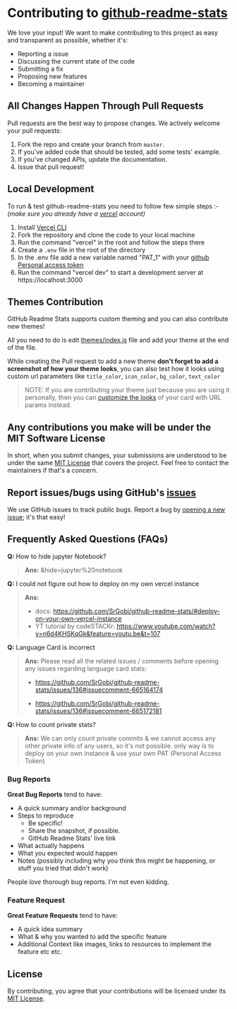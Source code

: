# Contributing to [github-readme-stats](https://github.com/SrGobi/github-readme-stats)

We love your input! We want to make contributing to this project as easy and transparent as possible, whether it's:

- Reporting a issue
- Discussing the current state of the code
- Submitting a fix
- Proposing new features
- Becoming a maintainer

## All Changes Happen Through Pull Requests

Pull requests are the best way to propose changes. We actively welcome your pull requests:

1. Fork the repo and create your branch from `master`.
1. If you've added code that should be tested, add some tests' example.
1. If you've changed APIs, update the documentation.
1. Issue that pull request!

## Local Development

To run & test github-readme-stats you need to follow few simple steps :-
_(make sure you already have a [vercel](https://vercel.com/) account)_

1. Install [Vercel CLI](https://vercel.com/download)
1. Fork the repository and clone the code to your local machine
1. Run the command "vercel" in the root and follow the steps there
1. Create a `.env` file in the root of the directory
1. In the .env file add a new variable named "PAT_1" with your [github Personal access token](https://docs.github.com/en/github/authenticating-to-github/creating-a-personal-access-token)
1. Run the command "vercel dev" to start a development server at https://localhost:3000

## Themes Contribution

GitHub Readme Stats supports custom theming and you can also contribute new themes!

All you need to do is edit [themes/index.js](./themes/index.js) file and add your theme at the end of the file.

While creating the Pull request to add a new theme **don't forget to add a screenshot of how your theme looks**, you can also test how it looks using custom url parameters like `title_color`, `icon_color`, `bg_color`, `text_color`

> NOTE: If you are contributing your theme just because you are using it personally, then you can [customize the looks](./readme.md#customization) of your card with URL params instead.

## Any contributions you make will be under the MIT Software License

In short, when you submit changes, your submissions are understood to be under the same [MIT License](http://choosealicense.com/licenses/mit/) that covers the project. Feel free to contact the maintainers if that's a concern.

## Report issues/bugs using GitHub's [issues](https://github.com/SrGobi/github-readme-stats/issues)

We use GitHub issues to track public bugs. Report a bug by [opening a new issue](https://github.com/SrGobi/github-readme-stats/issues/new/choose); it's that easy!

## Frequently Asked Questions (FAQs)

**Q:** How to hide jupyter Notebook?

> **Ans:** &hide=jupyter%20notebook

**Q:** I could not figure out how to deploy on my own vercel instance

> **Ans:**
>
> - docs: https://github.com/SrGobi/github-readme-stats/#deploy-on-your-own-vercel-instance
> - YT tutorial by codeSTACKr: https://www.youtube.com/watch?v=n6d4KHSKqGk&feature=youtu.be&t=107

**Q:** Language Card is incorrect

> **Ans:** Please read all the related issues / comments before opening any issues regarding language card stats:
>
> - https://github.com/SrGobi/github-readme-stats/issues/136#issuecomment-665164174
>
> - https://github.com/SrGobi/github-readme-stats/issues/136#issuecomment-665172181

**Q:** How to count private stats?

> **Ans:** We can only count private commits & we cannot access any other private info of any users, so it's not possible. only way is to deploy on your own instance & use your own PAT (Personal Access Token)

### Bug Reports

**Great Bug Reports** tend to have:

- A quick summary and/or background
- Steps to reproduce
  - Be specific!
  - Share the snapshot, if possible.
  - GitHub Readme Stats' live link
- What actually happens
- What you expected would happen
- Notes (possibly including why you think this might be happening, or stuff you tried that didn't work)

People _love_ thorough bug reports. I'm not even kidding.

### Feature Request

**Great Feature Requests** tend to have:

- A quick idea summary
- What & why you wanted to add the specific feature
- Additional Context like images, links to resources to implement the feature etc etc.

## License

By contributing, you agree that your contributions will be licensed under its [MIT License](./LICENSE).
